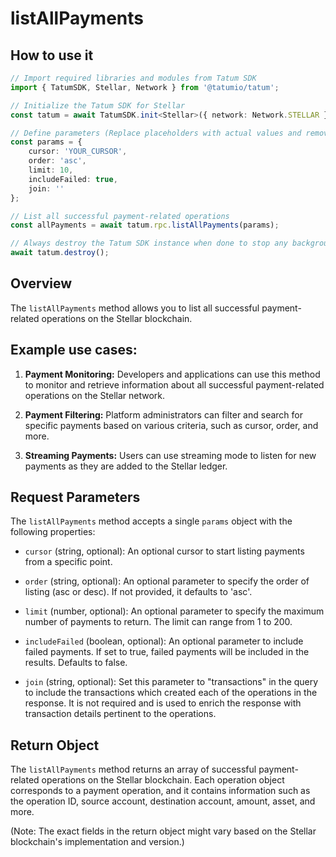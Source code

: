 # listAllPayments

## How to use it

```typescript
// Import required libraries and modules from Tatum SDK
import { TatumSDK, Stellar, Network } from '@tatumio/tatum';

// Initialize the Tatum SDK for Stellar
const tatum = await TatumSDK.init<Stellar>({ network: Network.STELLAR });

// Define parameters (Replace placeholders with actual values and remove redundant)
const params = {
    cursor: 'YOUR_CURSOR',
    order: 'asc',
    limit: 10,
    includeFailed: true,
    join: ''
};

// List all successful payment-related operations
const allPayments = await tatum.rpc.listAllPayments(params);

// Always destroy the Tatum SDK instance when done to stop any background processes
await tatum.destroy();
```

## Overview

The `listAllPayments` method allows you to list all successful payment-related operations on the Stellar blockchain.

## Example use cases:

1. **Payment Monitoring:**
   Developers and applications can use this method to monitor and retrieve information about all successful payment-related operations on the Stellar network.

2. **Payment Filtering:**
   Platform administrators can filter and search for specific payments based on various criteria, such as cursor, order, and more.

3. **Streaming Payments:**
   Users can use streaming mode to listen for new payments as they are added to the Stellar ledger.

## Request Parameters

The `listAllPayments` method accepts a single `params` object with the following properties:

- `cursor` (string, optional):
  An optional cursor to start listing payments from a specific point.

- `order` (string, optional):
  An optional parameter to specify the order of listing (asc or desc). If not provided, it defaults to 'asc'.

- `limit` (number, optional):
  An optional parameter to specify the maximum number of payments to return. The limit can range from 1 to 200.

- `includeFailed` (boolean, optional):
  An optional parameter to include failed payments. If set to true, failed payments will be included in the results. Defaults to false.

- `join` (string, optional): 
  Set this parameter to "transactions" in the query to include the transactions which created each of the operations in the response. It is not required and is used to enrich the response with transaction details pertinent to the operations.

## Return Object

The `listAllPayments` method returns an array of successful payment-related operations on the Stellar blockchain. Each operation object corresponds to a payment operation, and it contains information such as the operation ID, source account, destination account, amount, asset, and more.

(Note: The exact fields in the return object might vary based on the Stellar blockchain's implementation and version.)
